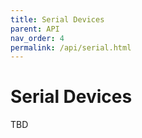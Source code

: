 ```yaml
---
title: Serial Devices
parent: API
nav_order: 4
permalink: /api/serial.html
---
```


# Serial Devices

TBD
